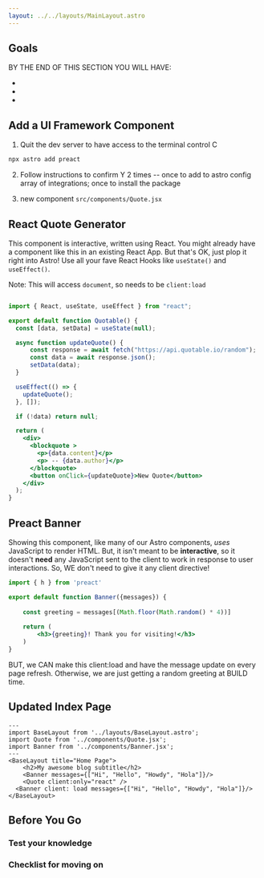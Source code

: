 ```yaml
---
layout: ../../layouts/MainLayout.astro
---
```


## Goals

BY THE END OF THIS SECTION YOU WILL HAVE:

- 

- 

- 

## Add a UI Framework Component

1. Quit the dev server to have access to the terminal control C
```bash
npx astro add preact
```

2. Follow instructions to confirm Y 2 times -- once to add to astro config array of integrations; once to install the package

3. new component `src/components/Quote.jsx`


## React Quote Generator

This component is interactive, written using React. You might already have a component like this in an existing React App. But that's OK, just plop it right into Astro! Use all your fave React Hooks like `useState()` and `useEffect()`.

Note: This will access `document`, so needs to be `client:load`

```jsx

import { React, useState, useEffect } from "react";

export default function Quotable() {
  const [data, setData] = useState(null);

  async function updateQuote() {
      const response = await fetch("https://api.quotable.io/random");
      const data = await response.json();
      setData(data);
  }

  useEffect(() => {
    updateQuote();
  }, []);

  if (!data) return null;

  return (
    <div>
      <blockquote >
        <p>{data.content}</p>
        <p> -- {data.author}</p>
      </blockquote>
      <button onClick={updateQuote}>New Quote</button>
    </div>
  );
}
```

## Preact Banner

Showing this component, like many of our Astro components, *uses* JavaScript to render HTML. But, it isn't meant to be **interactive**, so it doesn't **need** any JavaScript sent to the client to work in response to user interactions. So, WE don't need to give it any client directive!

```jsx
import { h } from 'preact'

export default function Banner({messages}) {
    
    const greeting = messages[(Math.floor(Math.random() * 4))]
    
    return (
        <h3>{greeting}! Thank you for visiting!</h3>
    )
}
```

BUT, we CAN make this client:load and have the message update on every page refresh. Otherwise, we are just getting a random greeting at BUILD time.

## Updated Index Page

```astro
---
import BaseLayout from '../layouts/BaseLayout.astro';
import Quote from '../components/Quote.jsx';
import Banner from '../components/Banner.jsx';
---
<BaseLayout title="Home Page">
	<h2>My awesome blog subtitle</h2>
	<Banner messages={["Hi", "Hello", "Howdy", "Hola"]}/>
	<Quote client:only="react" />
  <Banner client: load messages={["Hi", "Hello", "Howdy", "Hola"]}/>
</BaseLayout>

```

## Before You Go

### Test your knowledge

### Checklist for moving on